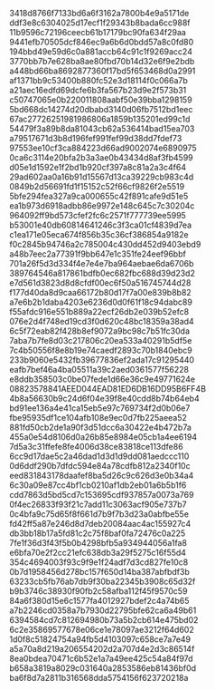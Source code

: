 3418d8766f7133bd6a6f3162a7800b4e9a5171de
ddf3e8c6304025d17ecf1f29343b8bada6cc988f
11b9596c72196ceecb61b17179bc90fa634f29aa
9441efb70505dcf846ec9a6b6d0bdd57a8c0fd80
194bbd49e59d6c0a881accb64c91c1f9269acc24
3770bb7b7e628ba8ae80fbd70b14d32e6f9e2bdb
a448bd66ba8692877360f17bd5f653468d0a2991
af1371bb9c53400b880fc52e3d18114f0c066a7b
a21aec16edfd69dcfe6b3fa567b23d9e2f573b31
c50747065e0b220011808aabf50e39bba1298159
5bd668dc14274d20dbabd3140d06fb7512bd1eec
67ac27726251981986806a1859b135201ed99c1d
54479f3a89b8da81043cb62a536414bad15ea703
a79517671d3b8d196fef991fef99d38dd7fdef73
97553ee10cf3ca884223d66ad9002074e6890975
0ca6c3114e20bfa2b3a3ae0b43434d8af3fb4599
d05e1d1592e1f2bd1b920cf397a8c81a2a3c4f64
29ad602aa0a16b91d15567d13ca39229cb983c4d
0849b2d56691fd1f15152c52f66cf9826f2e5519
5bfe294fea327a9ca000655c42f891cafe9d51e5
ea1b973d6918adbb86e9972e148c645c7c30204c
964092ff9bd573cfef2fc6c2571f777739ee5995
b53001e40db60814641246c3f3ca01cf4839d7ea
c1ea171e05eca674f856b35c36cf386854a9182e
f0c2845b94746a2c785004c430dd452d9403ebd9
a48b7eec2a77391f9bb647e1c351fe24eef96bbf
701a26f5d3d334f4e7e4e7ba964aebae6da6706b
389764546a817861bdfb0ec682fbc688d39d23d2
e7d561d3823d8d8cfdf00ec6f50a516745744d28
f177d40da8d9caa66172b80d17f7a00e839b8b82
a7e6b2b1daba4203e6236d0d0f61f18c94dabc89
f55afdc916e551b889a22ecf26db2e039b52efc8
076e2d4f748ed19cd3f0d620c48bc18359a38ad4
6c5f72eab82f428b8ef9072a9bc98c7b51fc30da
7aba7b7fe8d03c217806c20ea533a40291b5df5e
7c4b50556f8e8b19e74caedf2893c70b1840ebc9
233b9060e5432fb39677836ef2ada17c91295440
eafb7bef46a4ba05511a39c2aed0361577f56228
e8ddb358503c0be07fede1d66e36c9e49771624e
08823578841AEED044EAD81ED6DB16DD95B6FF4B
4b8a56630b9c24d6f04e39f8e40cdd8b74b64eb4
bd91ee136a4e41ca15eb5e97c769734f2d0b06e7
fbe95935df1ce104afb108e9ec0d7fb225aeea52
881fd50cb2de1a90f3d51dcc6a30422e4b472b7a
455a0e54d8106d0a26b85e8984e05cb1a4ee6194
7d5a3c31ffefe8fe4006d38ce83818ce113dfe86
6cc9d17dae5c2a46dad1d3d1d9dd081aedccc110
0d6ddf290b7dfdc594e84a78cdfb812a2340f10c
eed831843178daafef8ba5d26c9c626d3e0b34a4
6c30a09e87cc4bf1cb0210af1db2eb01a6b5b1f6
cdd7863d5bd5cd7c153695cdf937857a0073a769
0f4ec26833f93f21c7add11c3063acf905e737b7
0c4bfa9c75d65f8f661d7b9f7b3d23a0abfbe55e
fd42ff5a87e246d8d7deb20084aac4ac155927c4
db3bb18b17a5fd81c2c75f8baf0fa72476c0a225
7fe1f36d3f43f5b0b4298bfb5a934944056a1fa8
e6bfa70e2f2cc21efc638db3a29f5275c16f55d4
354c4694003f93c9f9e1f24adf7d3cd827fe10c8
0b7d1958456d278bc157f650d14ba387abfbdf3b
63233cb5fb76ab7db9f30ba22345b3908c65d32f
b9b3746c38930f90fb2c58afba112f45f9570c59
84a6f380d15e6c1577fa4012927bdef2c4a74b65
a7b2246cd0358a7b7930d22795bfe62ca6a49b61
6394584cd7c812694980b73a5b2cb614e475bd02
6c2e35869577678e06ce1e78097ae3212f64d602
1d0f8c51824754a94fb5d4103097c658ce7a7e49
a5a70a8d219a206554202d2a707d4e2d3c86514f
8ea0bdea70471c6b52e1a7a49ee425c54a84f97d
b658a3819a8029c031640a2853586eb81436bf0d
ba6f8d7a2811b316568dda5754156f623720218a

